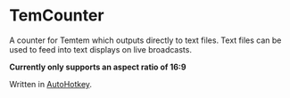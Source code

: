 # TemCounter
A counter for Temtem which outputs directly to text files.
Text files can be used to feed into text displays on live broadcasts.

**Currently only supports an aspect ratio of 16:9**
 
Written in [AutoHotkey](https://www.autohotkey.com/).
